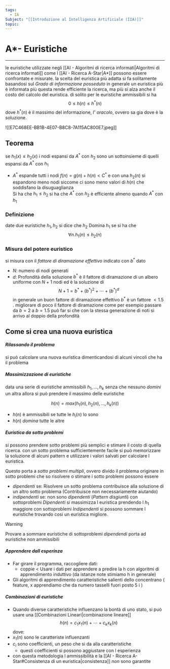 ```yaml
---
tags:
  - IA
Subject: "[[Introduzione al Intelligenza Artificiale (IIA)]]"
topic:
---
```


# A*- Euristiche 
---
le euristiche utilizzate negli [[AI - Algoritmi di ricerca informati|Algoritmi di ricerca informati]] come l [[AI - Ricerca A-Star|A*]]  possono essere confrontate e misurate.
la scelta del euristica più adatta si fa solitamente basandosi sul _Grado di informazione posseduto_
in generale un euristica più è informata più questa rende efficiente la ricerca, ma più si alza anche il costo del calcolo del euristica.
di solito per le euristiche ammissibili si ha  
$$ 0 \leq h(n) \leq h^*(n)$$
dove  $h^*(n)$ è  il massimo del informazione, _l’ oracolo_, ovvero sa gia dove è la soluzione.

![[E7C468EE-BB1B-4E07-B8C8-7A115AC800E7.jpeg]]

## Teorema
se $h_1(x) \leq h_2(x)$ i nodi espansi da $A^*$ con $h_2$ sono un sottoinsieme di quelli espansi da $A^*$ con $h_1$
-  $A^*$ espande tutti i nodi $f(n)=g(n)+h(n) <C^*$  e con una $h_2(n)$ si espandono meno nodi siccome ci sono meno valori di $h(n)$ che soddisfano la disuguaglianza  
 Si ha che $h_1 \leq h_2$ si ha che $A^*$ con $h_2$ è efficiente almeno quando $A^*$ con $h_1$

### Definizione
date due euristiche $h_1, h_2$ si dice che $h_2$ Domina $h_1$ se si ha che 
$$\forall n.h_1(n) \leq h_2(n)$$

### Misura del potere euristico
si misura con il _fattore di diramazione effettivo_ indicato con $b^*$
dato 
- $N$: numero di nodi generati
- $d$: Profondità della soluzione 
$b^*$ è il fattore di diramazione di un albero uniforme con $N+1$ nodi ed è la soluzione di 
$$N+1=b^*+(b^*)^2+\cdots+(b^*)^d$$
in generale un buon fattore di diramazione effettivo $b^*$ è un fattore $< 1.5$ . 
migliorare di poco il fattore di diramazione come per esempio passare da $b=2$ a $b=1.5$ può far si che con la stessa generazione di noti si arrivo al doppio della profondità 


## Come si crea una nuova euristica
##### Rilassando il problema
si può calcolare una nuova euristica dimenticandosi di alcuni vincoli che ha il problema 
##### Massimizzazione di euristiche
data una serie di euristiche ammissibili $h_1,\dots,h_k$ senza che nessuno _domini_ un altra allora si può prendere il massimo delle euristiche

$$h(n) = max(h_1(n),h_2(n),\dots,h_k(n))$$
- $h(n)$ è ammissibili se tutte le $h_i(n)$ lo sono
- $h(n)$ _domina_ tutte le altre
##### Euristica da sotto problemi 
si possono prendere sotto problemi più semplici e stimare il costo di quella ricerca. 
con un sotto problema sufficientemente facile si può memorizzare la soluzione di alcuni pattern e utilizzare i valori salvati per calcolare l euristica.

Questo porta a _sotto problemi multipli_, ovvero divido il problema originare in sotto problemi che so risolvere o stimare  i sotto problemi possono essere 
- _dipendenti_ se: Risolvere un sotto problema contribuisce alla soluzione di un altro sotto problema (Contribuisce non necessariamente aiutando)
- _indipendenti_ se: non sono _dipendenti_ (_Pattern disgiunti_)
con sottoproblemi _Dipendenti_ si massimizza l euristica prendendo l $h_1$ maggiore 
con sottoproblemi _Indipendenti_ si possono sommare l euristiche trovando cosi un euristica migliore. 

> [!warning]
> Provare a sommare euristiche di sottoproblemi _dipendendi_ porta ad euristiche non ammissibili

##### Apprendere dall esperinza
- Far girare il programma, raccogliere dati: 
	- coppie < Usare i dati per apprendere a predire la h con algoritmi di apprendimento induttivo (da istanze note stimiamo h in generale)
-  Gli algoritmi di  apprendimento caratteristiche salienti dello concentrano ( feature, x apprendiamo che da numero tasselli fuori posto 5 i ) 

##### Combinazioni di euristiche 
- Quando diverse caratteristiche influenzano la bontà di uno stato, si può usare una [[Combinazioni Lineari|combinazione lineare]]
$$h(n) = c_1x_1(n)+\cdots +c_kx_k(n)$$
dove:
- $x_1(n)$ sono  le caratteriste influenzanti
- $c_i$ sono coefficienti, un peso che si da alla caratteristiche
	- questi coefficienti si possono aggiustare con l esperienza 
- con questa metodologia l ammissibilità e la [[AI - Ricerca A-Star#Consistenza di un euristica|consistenza]] _non_ sono garantite

